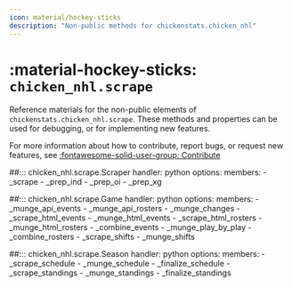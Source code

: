 ```yaml
---
icon: material/hockey-sticks
description: "Non-public methods for chickenstats.chicken_nhl"
---
```


# :material-hockey-sticks: **`chicken_nhl.scrape`**

Reference materials for the non-public elements of `chickenstats.chicken_nhl.scrape`. These methods and properties can
be used for debugging, or for implementing new features.

For more information about how to contribute, report bugs, or request new features, see
[:fontawesome-solid-user-group: Contribute](../contribute.md)

##::: chicken_nhl.scrape.Scraper
    handler: python
    options:
        members:
            - _scrape
            - _prep_ind
            - _prep_oi
            - _prep_xg

##::: chicken_nhl.scrape.Game
    handler: python
    options:
        members:
            - _munge_api_events
            - _munge_api_rosters
            - _munge_changes
            - _scrape_html_events
            - _munge_html_events
            - _scrape_html_rosters
            - _munge_html_rosters
            - _combine_events
            - _munge_play_by_play
            - _combine_rosters
            - _scrape_shifts
            - _munge_shifts

##::: chicken_nhl.scrape.Season
    handler: python
    options:
        members:
            - _scrape_schedule
            - _munge_schedule
            - _finalize_schedule
            - _scrape_standings
            - _munge_standings
            - _finalize_standings
